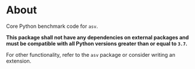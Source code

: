 # About

Core Python benchmark code for `asv`.

**This package shall not have any dependencies on external packages and must be
compatible with all Python versions greater than or equal to `3.7`.**


For other functionality, refer to the `asv` package or consider writing an extension.
